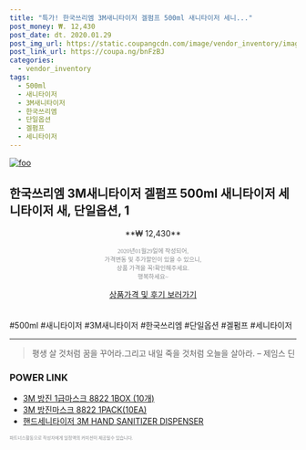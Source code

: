 ```yaml
--- 
title: "특가! 한국쓰리엠 3M새니타이저 겔펌프 500ml 새니타이저 세니..." 
post_money: ₩. 12,430 
post_date: dt. 2020.01.29 
post_img_url: https://static.coupangcdn.com/image/vendor_inventory/images/2019/01/08/11/8/125de4b7-f9c0-44ad-a706-0b9b3b3fcb5e.jpg 
post_link_url: https://coupa.ng/bnFzBJ 
categories: 
  - vendor_inventory 
tags: 
  - 500ml 
  - 새니타이저 
  - 3M새니타이저 
  - 한국쓰리엠 
  - 단일옵션 
  - 겔펌프 
  - 세니타이저 
--- 
```

[![foo](https://static.coupangcdn.com/image/vendor_inventory/images/2019/01/08/11/8/125de4b7-f9c0-44ad-a706-0b9b3b3fcb5e.jpg)](https://coupa.ng/bnFzBJ) 

## 한국쓰리엠 3M새니타이저 겔펌프 500ml 새니타이저 세니타이저 새, 단일옵션, 1 
<p style="text-align: center;">**₩ 12,430**</p> 
<p style="text-align: center;"><span style="color: #898c8f; font-family: Georgia,Times,serif; font-size: 0.75em;">2020년01월29일에 작성되어, <br>가격변동 및 추가할인이 있을 수 있으니,<br> 상품 가격을 꼭!확인해주세요.<br>행복하세요~</span> 
</p>	 
<div markdown="0" style="text-align: center;"><a href="https://coupa.ng/bnFzBJ" class="btn btn--success">상품가격 및 후기 보러가기</a></div> 
<br><br> 
  #500ml #새니타이저 #3M새니타이저 #한국쓰리엠 #단일옵션 #겔펌프 #세니타이저 
<hr> 

> 평생 살 것처럼 꿈을 꾸어라.그리고 내일 죽을 것처럼 오늘을 살아라. – 제임스 딘 


### POWER LINK

* <a href="https://blog.naver.com/santokki14/221785615889" target="_blank">3M 방진 1급마스크 8822 1BOX (10개)</a>
* <a href="https://blog.naver.com/sakai111/221785030722" target="_blank">3M 방진마스크 8822 1PACK(10EA)</a>
* <a href="https://blog.naver.com/fasyy4321/221789224923" target="_blank">핸드세니타이저 3M HAND SANITIZER DISPENSER</a>

<span style="color: #898c8f; font-family: Georgia,Times,serif; font-size: 0.55em;">파트너스활동으로 작성자에게 일정액의 커미션이 제공될수 있습니다.</span> 
